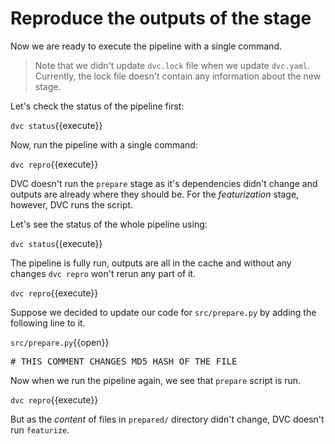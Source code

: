 # Reproduce the outputs of the stage

Now we are ready to execute the pipeline with a single command.

> Note that we didn't update `dvc.lock` file when we update `dvc.yaml`.
> Currently, the lock file doesn't contain any information about the new stage.

Let's check the status of the pipeline first:

`dvc status`{{execute}}

Now, run the pipeline with a single command:

`dvc repro`{{execute}}

DVC doesn't run the `prepare` stage as it's dependencies didn't change and
outputs are already where they should be. For the _featurization_ stage,
however, DVC runs the script.

Let's see the status of the whole pipeline using:

`dvc status`{{execute}}

The pipeline is fully run, outputs are all in the cache and without any
changes `dvc repro` won't rerun any part of it.

`dvc repro`{{execute}}

Suppose we decided to update our code for `src/prepare.py` by adding the
following line to it.

`src/prepare.py`{{open}}

<pre class="file" data-filename="src/prepare.py" data-target="append">
# THIS COMMENT CHANGES MD5 HASH OF THE FILE
</pre>

Now when we run the pipeline again, we see that `prepare` script is run. 

`dvc repro`{{execute}}

But as the _content_ of files in `prepared/` directory didn't change, DVC
doesn't run `featurize`. 
